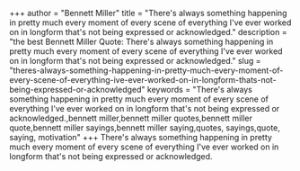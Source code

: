 +++
author = "Bennett Miller"
title = "There's always something happening in pretty much every moment of every scene of everything I've ever worked on in longform that's not being expressed or acknowledged."
description = "the best Bennett Miller Quote: There's always something happening in pretty much every moment of every scene of everything I've ever worked on in longform that's not being expressed or acknowledged."
slug = "theres-always-something-happening-in-pretty-much-every-moment-of-every-scene-of-everything-ive-ever-worked-on-in-longform-thats-not-being-expressed-or-acknowledged"
keywords = "There's always something happening in pretty much every moment of every scene of everything I've ever worked on in longform that's not being expressed or acknowledged.,bennett miller,bennett miller quotes,bennett miller quote,bennett miller sayings,bennett miller saying,quotes, sayings,quote, saying, motivation"
+++
There's always something happening in pretty much every moment of every scene of everything I've ever worked on in longform that's not being expressed or acknowledged.
